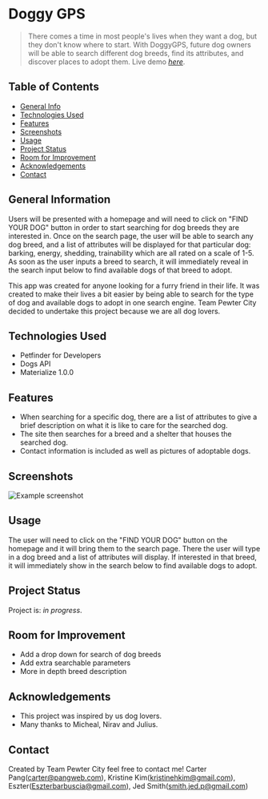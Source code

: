 # Doggy GPS
> There comes a time in most people's lives when they want a dog, but they don't know where to start.  With DoggyGPS, future dog owners will be able to search different dog breeds, find its attributes, and discover places to adopt them.
> Live demo [_here_](https://kristinehkim.github.io/doggygps/). <!-- If you have the project hosted somewhere, include the link here. -->

## Table of Contents
* [General Info](#general-information)
* [Technologies Used](#technologies-used)
* [Features](#features)
* [Screenshots](#screenshots)
* [Usage](#usage)
* [Project Status](#project-status)
* [Room for Improvement](#room-for-improvement)
* [Acknowledgements](#acknowledgements)
* [Contact](#contact)
<!-- * [License](#license) -->


## General Information
Users will be presented with a homepage and will need to click on "FIND YOUR DOG" button in order to start searching for dog breeds they are interested in.  Once on the search page, the user will be able to search any dog breed, and a list of attributes will be displayed for that particular dog: barking, energy, shedding, trainability which are all rated on a scale of 1-5.  As soon as the user inputs a breed to search, it will immediately reveal in the search input below to find available dogs of that breed to adopt.

This app was created for anyone looking for a furry friend in their life.  It was created to make their lives a bit easier by being able to search for the type of dog and available dogs to adopt in one search engine.  Team Pewter City decided to undertake this project because we are all dog lovers.
<!-- You don't have to answer all the questions - just the ones relevant to your project. -->


## Technologies Used
- Petfinder for Developers
- Dogs API
- Materialize 1.0.0


## Features
- When searching for a specific dog, there are a list of attributes to give a brief description on what it is like to care for the searched dog.
- The site then searches for a breed and a shelter that houses the searched dog.
- Contact information is included as well as pictures of adoptable dogs.


## Screenshots
![Example screenshot](./assets/images/doggygps-screenshot.png)
<!-- If you have screenshots you'd like to share, include them here. -->


## Usage
The user will need to click on the "FIND YOUR DOG" button on the homepage and it will bring them to the search page.  There the user will type in a dog breed and a list of attributes will display.  If interested in that breed, it will immediately show in the search below to find available dogs to adopt.


## Project Status
Project is: _in progress_.


## Room for Improvement
- Add a drop down for search of dog breeds
- Add extra searchable parameters
- More in depth breed description


## Acknowledgements
- This project was inspired by us dog lovers.
- Many thanks to Micheal, Nirav and Julius.


## Contact
Created by Team Pewter City feel free to contact me!
Carter Pang(carter@pangweb.com), Kristine Kim(kristinehkim@gmail.com), Eszter(Eszterbarbuscia@gmail.com), Jed Smith(smith.jed.p@gmail.com)


<!-- Optional -->
<!-- ## License -->
<!-- This project is open source and available under the [... License](). -->

<!-- You don't have to include all sections - just the one's relevant to your project -->